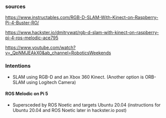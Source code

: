 ### sources

https://www.instructables.com/RGB-D-SLAM-With-Kinect-on-Raspberry-Pi-4-Buster-RO/

https://www.hackster.io/dmitrywat/rgb-d-slam-with-kinect-on-raspberry-pi-4-ros-melodic-ace795

https://www.youtube.com/watch?v=_QpNMJEAkX0&ab_channel=RoboticsWeekends

### Intentions

* SLAM using RGB-D and an Xbox 360 Kinect. (Another option is ORB-SLAM using Logitech Camera)


#### ROS Melodic on Pi 5

* Supersceded by ROS Noetic and targets Ubuntu 20.04 (instructions for Ubuntu 20.04 and ROS Noetic later in hackster.io post)
